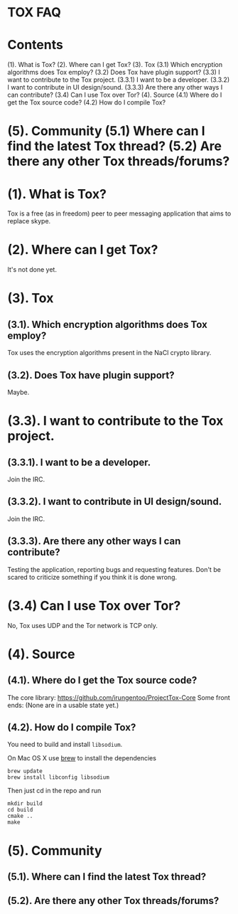 TOX FAQ
=======
 
Contents
========
 
(1). What is Tox?
(2). Where can I get Tox?
(3). Tox
(3.1) Which encryption algorithms does Tox employ?
(3.2) Does Tox have plugin support?
(3.3) I want to contribute to the Tox project.
(3.3.1) I want to be a developer.
(3.3.2) I want to contribute in UI design/sound.
(3.3.3) Are there any other ways I can contribute?
(3.4) Can I use Tox over Tor?
(4). Source
(4.1) Where do I get the Tox source code?
(4.2) How do I compile Tox?
 
(5). Community
(5.1) Where can I find the latest Tox thread?
(5.2) Are there any other Tox threads/forums?
===============================================================================
 
(1). What is Tox?
=================
Tox is a free (as in freedom) peer to peer messaging application that aims to 
replace skype.

(2). Where can I get Tox?
========================
It's not done yet.

(3). Tox
=======
(3.1). Which encryption algorithms does Tox employ?
--------------------------------------------------
Tox uses the encryption algorithms present in the NaCl crypto library.

(3.2). Does Tox have plugin support?
-----------------------------------
Maybe.

(3.3). I want to contribute to the Tox project.
==============================================
(3.3.1). I want to be a developer.
---------------------------------
Join the IRC.

(3.3.2). I want to contribute in UI design/sound.
------------------------------------------------
Join the IRC.

(3.3.3). Are there any other ways I can contribute?
--------------------------------------------------
Testing the application, reporting bugs and requesting features. Don't be 
scared to criticize something if you think it is done wrong.

(3.4) Can I use Tox over Tor?
=============================
No, Tox uses UDP and the Tor network is TCP only.

(4). Source
===========
(4.1). Where do I get the Tox source code?
-----------------------------------------
The core library: https://github.com/irungentoo/ProjectTox-Core
Some front ends:
(None are in a usable state yet.)

(4.2). How do I compile Tox?
---------------------------
You need to build and install `libsodium`.

On Mac OS X use [brew](http://brew.sh/) to install the dependencies

    brew update
    brew install libconfig libsodium

Then just cd in the repo and run

    mkdir build
    cd build
    cmake ..
    make

(5). Community
==============
(5.1). Where can I find the latest Tox thread?
---------------------------------------------


(5.2). Are there any other Tox threads/forums?
---------------------------------------------
